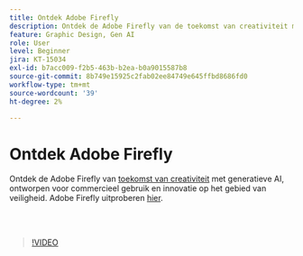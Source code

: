```yaml
---
title: Ontdek Adobe Firefly
description: Ontdek de Adobe Firefly van de toekomst van creativiteit met generatieve AI
feature: Graphic Design, Gen AI
role: User
level: Beginner
jira: KT-15034
exl-id: b7acc009-f2b5-463b-b2ea-b0a9015587b8
source-git-commit: 8b749e15925c2fab02ee84749e645ffbd8686fd0
workflow-type: tm+mt
source-wordcount: '39'
ht-degree: 2%

---
```


# Ontdek Adobe Firefly

Ontdek de Adobe Firefly van [toekomst van creativiteit](https://www.adobe.com/products/firefly/discover/how-ai-changes-creative-work.html) met generatieve AI, ontworpen voor commercieel gebruik en innovatie op het gebied van veiligheid. Adobe Firefly uitproberen [hier](https://firefly.adobe.com/).

<br> 

>[!VIDEO](https://video.tv.adobe.com/v/3436984?quality=12&learn=on&hidetitle=true&captions=dut)
